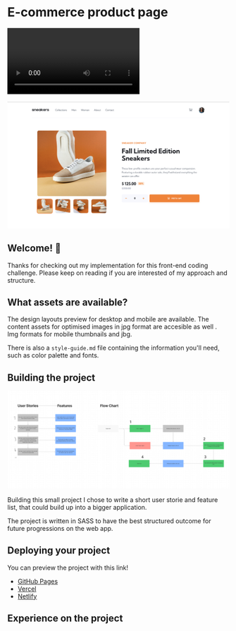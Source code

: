 # E-commerce product page

![video](./images/Preview_Video.mov)

![Design preview for the E-commerce product page coding challenge](./images/Preview/Product_Page.png)

## Welcome! 👋

Thanks for checking out my implementation for this front-end coding challenge.
Please keep on reading if you are interested of my approach and structure.

## What assets are available?

The design layouts preview for desktop and mobile are available. The content assets for optimised images in jpg format are accesible as well .
Img formats for mobile thumbnails and jbg.

There is also a `style-guide.md` file containing the information you'll need, such as color palette and fonts.

## Building the project

![User Stories, Features and Flow Chart](./User_Stories.png 'User Stories')

Building this small project I chose to write a short user storie and feature list, that could build up into a bigger application.

The project is written in SASS to have the best structured outcome for future progressions on the web app.

## Deploying your project

You can preview the project with this link!

- [GitHub Pages](https://pages.github.com/)
- [Vercel](https://vercel.com/)
- [Netlify](https://www.netlify.com/)

## Experience on the project
